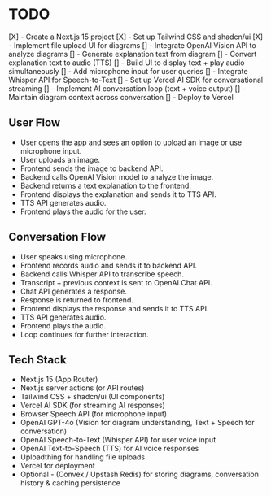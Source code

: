 # TODO

[X] - Create a Next.js 15 project
[X] - Set up Tailwind CSS and shadcn/ui
[X] - Implement file upload UI for diagrams
[] - Integrate OpenAI Vision API to analyze diagrams
[] - Generate explanation text from diagram
[] - Convert explanation text to audio (TTS)
[] - Build UI to display text + play audio simultaneously
[] - Add microphone input for user queries
[] - Integrate Whisper API for Speech-to-Text
[] - Set up Vercel AI SDK for conversational streaming
[] - Implement AI conversation loop (text + voice output)
[] - Maintain diagram context across conversation
[] - Deploy to Vercel

## User Flow

- User opens the app and sees an option to upload an image or use microphone input.
- User uploads an image.
- Frontend sends the image to backend API.
- Backend calls OpenAI Vision model to analyze the image.
- Backend returns a text explanation to the frontend.
- Frontend displays the explanation and sends it to TTS API.
- TTS API generates audio.
- Frontend plays the audio for the user.

## Conversation Flow

- User speaks using microphone.
- Frontend records audio and sends it to backend API.
- Backend calls Whisper API to transcribe speech.
- Transcript + previous context is sent to OpenAI Chat API.
- Chat API generates a response.
- Response is returned to frontend.
- Frontend displays the response and sends it to TTS API.
- TTS API generates audio.
- Frontend plays the audio.
- Loop continues for further interaction.

## Tech Stack

- Next.js 15 (App Router)
- Next.js server actions (or API routes)
- Tailwind CSS + shadcn/ui (UI components)
- Vercel AI SDK (for streaming AI responses)
- Browser Speech API (for microphone input)
- OpenAI GPT-4o (Vision for diagram understanding, Text + Speech for conversation)
- OpenAI Speech-to-Text (Whisper API) for user voice input
- OpenAI Text-to-Speech (TTS) for AI voice responses
- Uploadthing for handling file uploads
- Vercel for deployment
- Optional - (Convex / Upstash Redis) for storing diagrams, conversation history & caching persistence
